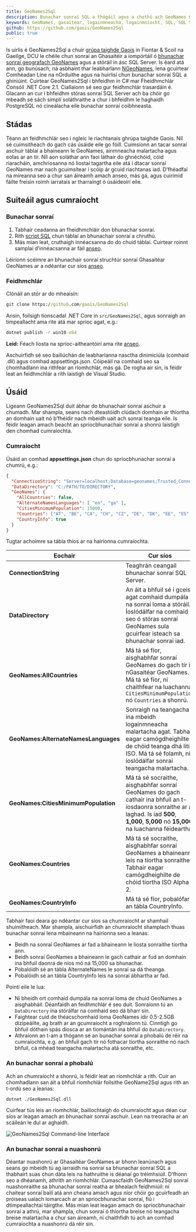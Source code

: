 ```yaml
---
title: GeoNames2Sql
description: Bunachar sonraí SQL a thógáil agus a chothú ach GeoNames Gazetteer a úsáid
keywords: GeoNames, gasaitéar, logainmneacha, logainmníocht, SQL, SQL Server, C#, .NET Core
github: https://github.com/gaois/GeoNames2Sql
public: true
---
```


Is uirlis é GeoNames2Sql a chuir [grúpa taighde Gaois](https://www.gaois.ie) in Fiontar & Scoil na Gaeilge, DCU le chéile chun sonraí an Ghasaitéir a iompórtáil ó [bhunachar sonraí geografach GeoNames](http://www.geonames.org/) agus a stóráil in ásc SQL Server. Is éard atá ann, go bunúsach, ná asbhaint thar leabharlann [NGeoNames](https://github.com/RobThree/NGeoNames), lena gcuirtear Comhéadan Líne na nOrduithe agus na huirlisí chun bunachar sonraí SQL a ghiniúint. Cuirtear GeoNames2Sql i bhfeidhm in C# mar Fheidhmchlár Consóil .NET Core 2.1. Ciallaíonn sé seo gur feidhmchlár trasardáin é. Glacann an cur i bhfeidhm stóras sonraí SQL Server ach ba chóir go mbeadh sé sách simplí soláthraithe a chur i bhfeidhm le haghaidh PostgreSQL nó cineálacha eile bunachar sonraí coibhneasta. 

## Stádas

Téann an feidhmchlár seo i ngleic le riachtanais ghrúpa taighde Gaois. Níl sé cuimsitheach do gach cás úsáide eile go fóill. Cuimsíonn an tacar sonraí aschuir táblaí a bhaineann le GeoNames, ainmneacha malartacha agus eolas ar an tír. Níl aon soláthar ann faoi láthair do ghnéchóid, cóid riaracháin, amchriosanna nó liostaí tagartha eile atá i dtacar sonraí GeoNames mar nach gcuimsítear i scóip ár gcuid riachtanas iad. D’fhéadfaí na míreanna seo a chur san áireamh amach anseo, más gá, agus cuirimid fáilte freisin roimh iarratais ar tharraingt ó úsáideoirí eile.

## Suiteáil agus cumraíocht

### Bunachar sonraí

1. Tabhair ceadanna an fheidhmchláir don bhunachar sonraí. 
2. Rith [script SQL](https://github.com/gaois/GeoNames2Sql/blob/master/scripts/CreateTables.sql) chun táblaí an bhunachair sonraí a chruthú.
3. Más mian leat, cruthaigh innéacsanna do do chuid táblaí. Cuirtear roinnt samplaí d’innéacsanna ar fáil [anseo](https://github.com/gaois/GeoNames2Sql/blob/master/scripts/CreateIndexes.sql).

Léiríonn scéimre an bhunachair sonraí struchtúr sonraí Ghasaitéar GeoNames ar a ndéantar cur síos [anseo](http://download.geonames.org/export/dump/).

### Feidhmchlár

Clónáil an stór ar do mheaisín:

```cmd
git clone https://github.com/gaois/GeoNames2Sql
```

Ansin, foilsigh tionscadal .NET Core in `src/GeoNames2Sql`, agus sonraigh an timpeallacht ama rite atá mar sprioc agat, e.g.:

```cmd
dotnet publish -r win10-x64
```

**Leid:** Féach liosta na sprioc-aitheantóirí ama rite [anseo](https://docs.microsoft.com/en-us/dotnet/core/rid-catalog?irgwc=1&OCID=AID681541_aff_7593_1243925&tduid=(ir_6d4f9ce9N213458eb7517c20a2b9db916)(7593)(1243925)(je6NUbpObpQ-wDYfcuMFmHDb6Ja3HC_Ryw)()&irclickid=6d4f9ce9N213458eb7517c20a2b9db916#using-rids?ranMID=24542&ranEAID=je6NUbpObpQ&ranSiteID=je6NUbpObpQ-wDYfcuMFmHDb6Ja3HC_Ryw&epi=je6NUbpObpQ-wDYfcuMFmHDb6Ja3HC_Ryw).

Aschuirfidh sé seo bailiúchán de leabharlanna nasctha dinimiciúla (comhaid .dll) agus comhad appsettings.json. Cóipeáil na comhaid seo sa chomhadlann ina rithfear an ríomhchlár, más gá. De rogha air sin, is féidir leat an feidhmchlár a rith laistigh de Visual Studio.

## Úsáid

Ligeann GeoNames2Sql duit ábhar do bhunachair sonraí aschuir a chumadh. Mar shampla, seans nach dteastóidh clúdach domhain ar thíortha an domhain uait nó b’fhéidir nach mbeidh uait ach sonraí teanga eile. Is féidir leagan amach beacht an spriocbhunachair sonraí a shonrú laistigh den chomhad cumraíochta.

### Cumraíocht

Úsáid an comhad **appsettings.json** chun do spriocbhunachar sonraí a chumrú, e.g.:

```json
{
  "ConnectionString": "Server=localhost;Database=geonames;Trusted_Connection=True;",
  "DataDirectory": "C:/PATH/TO/DIRECTORY",
  "GeoNames": {
    "AllCountries": false,
    "AlternateNamesLanguages": [ "en", "ga" ],
    "CitiesMinimumPopulation": 15000,
    "Countries": ["AT", "BE", "CA", "CH", "CZ", "DE", "DK", "EE", "ES", "FI", "FR", "GB", "GR", "IE", "IM", "IT", "LU", "MT", "NL", "NO", "PL", "PT", "US", "SE", "no-country" ],
    "CountryInfo": true
  }
}
```

Tugtar achoimre sa tábla thíos ar na hairíonna cumraíochta.

| Eochair | Cur síos |
| ------- | -------- |
| **ConnectionString** | Teaghrán ceangail bhunachar sonraí SQL Server. | Tabhair faoi deara go gcaithfidh réimír `Data Source=` a bheith le teaghrán ceangail BS Sqlite. |
| **DataDirectory** | An áit a bhfuil sé i gceist agat comhaid dumpála na sonraí loma a stóráil. Íoslódálfar na comhaid seo ó stóras sonraí GeoNames sula gcuirfear isteach sa bhunachar sonraí iad. |
| **GeoNames:AllCountries** | Má tá sé fíor, aisghabhfar sonraí GeoNames do gach tír i nGasaitéar GeoNames. Má tá sé fíor, ní chaithfear na luachanna `CitiesMinimumPopulation` nó `Countries` a shonrú. |
| **GeoNames:AlternateNamesLanguages** | Sonraigh na teangacha ina mbeidh logainmneacha malartacha agat. Tabhair eagar camógdheighilte de chóid teanga dhá litir ISO. Má tá sé folamh, ní íoslódálfar sonraí teangacha malartacha. |
| **GeoNames:CitiesMinimumPopulation** | Má tá sé socraithe, aisghabhfar sonraí GeoNames do gach cathair ina bhfuil an t-íosdaonra sonraithe ar a laghad. Is iad **500**, **1,000**, **5,000** nó **15,000** na luachanna féideartha. |
| **GeoNames:Countries** | Má tá sé socraithe, aisghabhfar sonraí GeoNames a bhaineann leis na tíortha sonraithe. Tabhair eagar camógdheighilte de chóid tíortha ISO Alpha-2. |
| **GeoNames:CountryInfo** | Má tá sé fíor, pobalófar an tábla CountryInfo. |

Tabhair faoi deara go ndéantar cur síos sa chumraíocht ar shamhail shuimitheach. Mar shampla, aischuirfidh an chumraíocht shamplach thuas bunachar sonraí lena mbaineann na hairíonna seo a leanas:

- Beidh na sonraí GeoNames ar fad a bhaineann le liosta sonraithe tíortha ann.
- Beidh sonraí GeoNames a bhaineann le gach cathair ar fud an domhain ina bhfuil daonra de níos mó ná 15,000 sa bhunachar.
- Pobalóidh sé an tábla AlternateNames le sonraí sa dá theanga.
- Pobalóidh sé an tábla CountryInfo leis na sonraí ábhartha ar fad.

Pointí eile le lua:

- Ní bheidh ort comhaid dumpála na sonraí loma de chuid GeoNames a aisghabháil. Déanfaidh an feidhmchlár é seo duit. Sonraíonn tú an `DataDirectory` ina stórálfar na comhaid seo dá bharr sin.
- Faightear cuid de théacschomhaid loma GeoNames idir 0.5-2.5GB dízipeáilte, ag brath ar an gcumraíocht a roghnaíonn tú. Cinntigh go bhfuil dóthain spás diosca ar an tiomántán ina bhfuil do `DataDirectory`.
- Athraíonn an t-am a thógann sé an bunachar sonraí a phobalú de réir na cumraíochta, e.g. an bhfuil gach tír nó fothacar tíortha sonraithe nó nach bhfuil, cá mhéad teangacha malartacha atá sonraithe, etc.

### An bunachar sonraí a phobalú

Ach an chumraíocht a shonrú, is féidir leat an ríomhchlár a rith. Cuir an chomhadlann san áit a bhfuil ríomhchlár foilsithe GeoName2Sql agus rith an t-ordú seo a leanas:

```
dotnet ./GeoNames2Sql.dll
```

Cuirfear tús leis an ríomhchlár, bailíochtaigh do chumraíocht agus déan cur síos ar leagan amach an bhunachair sonraí aschuir. Lean na treoracha ar an scáileán le dul ar aghaidh.

![GeoNames2Sql Command-line Interface](/images/geonames2sql.jpg)

### An bunachar sonraí a nuashonrú

Déantar nuashonrú ar Ghasaitéar GeoNames ar bhonn leanúnach agus seans go mbeidh tú ag iarraidh na sonraí sa bhunachar sonraí SQL a thabhairt suas chun dáta leis na hathruithe is déanaí go tréimhsiúil. D’fhonn seo a dhéanamh, athrith an ríomhchlár. Cumascfaidh GeoNames2Sql sonraí nuashonraithe sa bhunachar sonraí reatha ar bhealach feidhmiúil: ní chaitear sonraí bailí atá ann cheana amach agus níor chóir go gcuirfeadh an próiseas ualach iomarcach ar an spriocbhunachar sonraí, fiú i dtimpeallachtaí táirgthe. Más mian leat leagan amach do spriocbhunachair sonraí a athrú, mar shampla, chun sonraí ó thíortha breise nó teangacha breise malartacha a chur san áireamh, ní chaithfidh tú ach an comhad cumraíochta a nuashonrú dá réir sin. 
